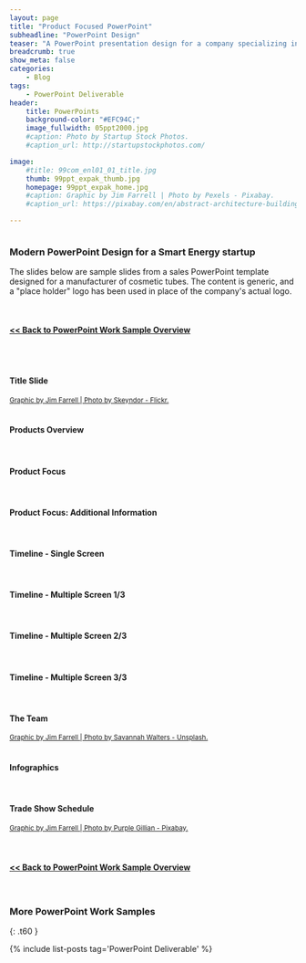 ```yaml
---
layout: page
title: "Product Focused PowerPoint"
subheadline: "PowerPoint Design"
teaser: "A PowerPoint presentation design for a company specializing in the manufacture of cosmetic tubes and packaging."
breadcrumb: true
show_meta: false
categories:
    - Blog
tags:
    - PowerPoint Deliverable
header:
    title: PowerPoints
    background-color: "#EFC94C;"
    image_fullwidth: 05ppt2000.jpg
    #caption: Photo by Startup Stock Photos.
    #caption_url: http://startupstockphotos.com/

image:
    #title: 99com_enl01_01_title.jpg
    thumb: 99ppt_expak_thumb.jpg
    homepage: 99ppt_expak_home.jpg
    #caption: Graphic by Jim Farrell | Photo by Pexels - Pixabay.
    #caption_url: https://pixabay.com/en/abstract-architecture-building-1851115/

---
```

<!--more-->
<p style="margin:0;"><img src="{{ site.urlimg }}99ppt_expak_title.jpg" alt=""></p>

### Modern PowerPoint Design for a Smart Energy startup
The slides below are sample slides from a sales PowerPoint template designed for a manufacturer of cosmetic tubes. The content is generic, and a "place holder" logo has been used in place of the company's actual logo.

<br>
<p style="margin:0;"><a href="http://mojo-web.com/blog/pptovrv/"><h4><< Back to PowerPoint Work Sample Overview</h4></a></p>

<br><br>

<!--Slide 01-->
#### Title Slide
<p style="margin:0;"><img src="{{ site.urlimg }}99ppt_expak_zslide01.jpg" alt=""></p>
<p style="margin:0;"><a href="https://www.flickr.com/photos/skeyndor/27835613675"><small>Graphic by Jim Farrell | Photo by Skeyndor - Flickr.</small></a></p>
<br>

<!--Slide 02-->
#### Products Overview
<p style="margin:0;"><img src="{{ site.urlimg }}99ppt_expak_zslide02.jpg" alt=""></p>
<br>

<!--Slide 03-->
#### Product Focus
<p style="margin:0;"><img src="{{ site.urlimg }}99ppt_expak_zslide03.jpg" alt=""></p>
<br>

<!--Slide 04-->
#### Product Focus: Additional Information
<p style="margin:0;"><img src="{{ site.urlimg }}99ppt_expak_zslide04.jpg" alt=""></p>
<br>

<!--Slide 05-->
#### Timeline - Single Screen
<p style="margin:0;"><img src="{{ site.urlimg }}99ppt_expak_zslide05.jpg" alt=""></p>
<br>

<!--Slide 06-->
#### Timeline - Multiple Screen 1/3
<p style="margin:0;"><img src="{{ site.urlimg }}99ppt_expak_zslide06.jpg" alt=""></p>
<br>

<!--Slide 07-->
#### Timeline - Multiple Screen 2/3
<p style="margin:0;"><img src="{{ site.urlimg }}99ppt_expak_zslide07.jpg" alt=""></p>
<br>

<!--Slide 08-->
#### Timeline - Multiple Screen 3/3
<p style="margin:0;"><img src="{{ site.urlimg }}99ppt_expak_zslide08.jpg" alt=""></p>
<br>

<!--Slide 09-->
#### The Team
<p style="margin:0;"><img src="{{ site.urlimg }}99ppt_expak_zslide09.jpg" alt=""></p>
<p style="margin:0;"><a href="https://unsplash.com/photos/sfoJNo03qzs"><small>Graphic by Jim Farrell | Photo by Savannah Walters - Unsplash.</small></a></p>
<br>

<!--Slide 10-->
#### Infographics
<p style="margin:0;"><img src="{{ site.urlimg }}99ppt_expak_zslide10.jpg" alt=""></p>
<br>

<!--Slide 11-->
#### Trade Show Schedule
<p style="margin:0;"><img src="{{ site.urlimg }}99ppt_expak_zslide11.jpg" alt=""></p>
<p style="margin:0;"><a href="https://pixabay.com/en/imats-london-exhibition-trade-show-450959/"><small>Graphic by Jim Farrell | Photo by Purple Gillian - Pixabay.</small></a></p>
<br>

<br>
<p style="margin:0;"><a href="http://mojo-web.com/blog/pptovrv/"><h4><< Back to PowerPoint Work Sample Overview</h4></a></p>
<br>

### More PowerPoint Work Samples
{: .t60 }

{% include list-posts tag='PowerPoint Deliverable' %}
